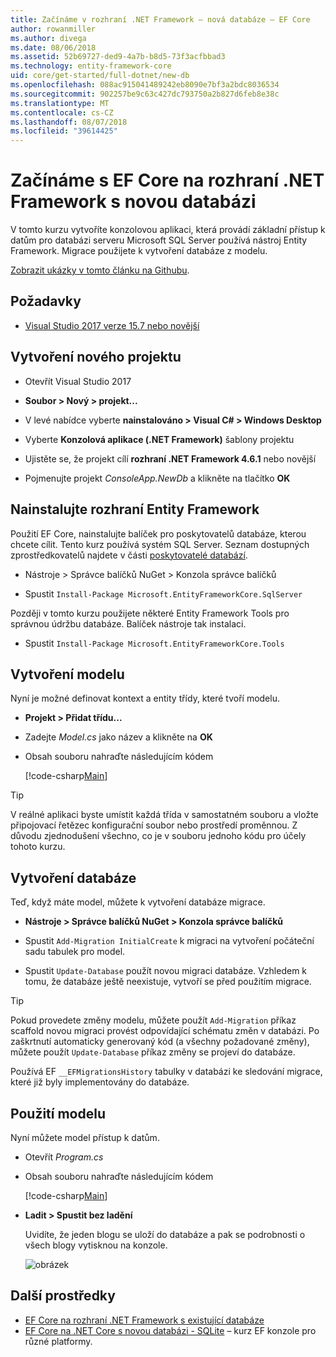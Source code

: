```yaml
---
title: Začínáme v rozhraní .NET Framework – nová databáze – EF Core
author: rowanmiller
ms.author: divega
ms.date: 08/06/2018
ms.assetid: 52b69727-ded9-4a7b-b8d5-73f3acfbbad3
ms.technology: entity-framework-core
uid: core/get-started/full-dotnet/new-db
ms.openlocfilehash: 088ac915041489242eb8090e7bf3a2bdc8036534
ms.sourcegitcommit: 902257be9c63c427dc793750a2b827d6feb8e38c
ms.translationtype: MT
ms.contentlocale: cs-CZ
ms.lasthandoff: 08/07/2018
ms.locfileid: "39614425"
---
```

# <a name="getting-started-with-ef-core-on-net-framework-with-a-new-database"></a>Začínáme s EF Core na rozhraní .NET Framework s novou databázi

V tomto kurzu vytvoříte konzolovou aplikaci, která provádí základní přístup k datům pro databázi serveru Microsoft SQL Server používá nástroj Entity Framework. Migrace použijete k vytvoření databáze z modelu.

[Zobrazit ukázky v tomto článku na Githubu](https://github.com/aspnet/EntityFramework.Docs/tree/master/samples/core/GetStarted/FullNet/ConsoleApp.NewDb).

## <a name="prerequisites"></a>Požadavky

* [Visual Studio 2017 verze 15.7 nebo novější](https://www.visualstudio.com/downloads/)

## <a name="create-a-new-project"></a>Vytvoření nového projektu

* Otevřít Visual Studio 2017

* **Soubor > Nový > projekt...**

* V levé nabídce vyberte **nainstalováno > Visual C# > Windows Desktop**

* Vyberte **Konzolová aplikace (.NET Framework)** šablony projektu

* Ujistěte se, že projekt cílí **rozhraní .NET Framework 4.6.1** nebo novější

* Pojmenujte projekt *ConsoleApp.NewDb* a klikněte na tlačítko **OK**

## <a name="install-entity-framework"></a>Nainstalujte rozhraní Entity Framework

Použití EF Core, nainstalujte balíček pro poskytovatelů databáze, kterou chcete cílit. Tento kurz používá systém SQL Server. Seznam dostupných zprostředkovatelů najdete v části [poskytovatelé databází](../../providers/index.md).

* Nástroje > Správce balíčků NuGet > Konzola správce balíčků

* Spustit `Install-Package Microsoft.EntityFrameworkCore.SqlServer`

Později v tomto kurzu použijete některé Entity Framework Tools pro správnou údržbu databáze. Balíček nástroje tak instalaci.

* Spustit `Install-Package Microsoft.EntityFrameworkCore.Tools`

## <a name="create-the-model"></a>Vytvoření modelu

Nyní je možné definovat kontext a entity třídy, které tvoří modelu.

* **Projekt > Přidat třídu...**

* Zadejte *Model.cs* jako název a klikněte na **OK**

* Obsah souboru nahraďte následujícím kódem

  [!code-csharp[Main](../../../../samples/core/GetStarted/FullNet/ConsoleApp.NewDb/Model.cs)] 

> [!TIP]  
> V reálné aplikaci byste umístit každá třída v samostatném souboru a vložte připojovací řetězec konfigurační soubor nebo prostředí proměnnou. Z důvodu zjednodušení všechno, co je v souboru jednoho kódu pro účely tohoto kurzu.

## <a name="create-the-database"></a>Vytvoření databáze

Teď, když máte model, můžete k vytvoření databáze migrace.

* **Nástroje > Správce balíčků NuGet > Konzola správce balíčků**

* Spustit `Add-Migration InitialCreate` k migraci na vytvoření počáteční sadu tabulek pro model.

* Spustit `Update-Database` použít novou migraci databáze. Vzhledem k tomu, že databáze ještě neexistuje, vytvoří se před použitím migrace.

> [!TIP]  
> Pokud provedete změny modelu, můžete použít `Add-Migration` příkaz scaffold novou migraci provést odpovídající schématu změn v databázi. Po zaškrtnutí automaticky generovaný kód (a všechny požadované změny), můžete použít `Update-Database` příkaz změny se projeví do databáze.
>
> Používá EF `__EFMigrationsHistory` tabulky v databázi ke sledování migrace, které již byly implementovány do databáze.

## <a name="use-the-model"></a>Použití modelu

Nyní můžete model přístup k datům.

* Otevřít *Program.cs*

* Obsah souboru nahraďte následujícím kódem

  [!code-csharp[Main](../../../../samples/core/GetStarted/FullNet/ConsoleApp.NewDb/Program.cs)]

* **Ladit > Spustit bez ladění**

  Uvidíte, že jeden blogu se uloží do databáze a pak se podrobnosti o všech blogy vytisknou na konzole.

  ![obrázek](_static/output-new-db.png)

## <a name="additional-resources"></a>Další prostředky

* [EF Core na rozhraní .NET Framework s existující databáze](xref:core/get-started/full-dotnet/existing-db)
* [EF Core na .NET Core s novou databázi - SQLite](xref:core/get-started/netcore/new-db-sqlite) – kurz EF konzole pro různé platformy.
